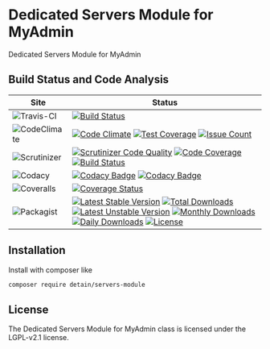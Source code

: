 # Dedicated Servers Module for MyAdmin

Dedicated Servers Module for MyAdmin

## Build Status and Code Analysis

Site          | Status
--------------|---------------------------
![Travis-CI](http://i.is.cc/storage/GYd75qN.png "Travis-CI")     | [![Build Status](https://travis-ci.org/detain/servers-module.svg?branch=master)](https://travis-ci.org/detain/servers-module)
![CodeClimate](http://i.is.cc/storage/GYlageh.png "CodeClimate")  | [![Code Climate](https://codeclimate.com/github/detain/servers-module/badges/gpa.svg)](https://codeclimate.com/github/detain/servers-module) [![Test Coverage](https://codeclimate.com/github/detain/servers-module/badges/coverage.svg)](https://codeclimate.com/github/detain/servers-module/coverage) [![Issue Count](https://codeclimate.com/github/detain/servers-module/badges/issue_count.svg)](https://codeclimate.com/github/detain/servers-module)
![Scrutinizer](http://i.is.cc/storage/GYeUnux.png "Scrutinizer")   | [![Scrutinizer Code Quality](https://scrutinizer-ci.com/g/myadmin-plugins/servers-module/badges/quality-score.png?b=master)](https://scrutinizer-ci.com/g/myadmin-plugins/servers-module/?branch=master) [![Code Coverage](https://scrutinizer-ci.com/g/myadmin-plugins/servers-module/badges/coverage.png?b=master)](https://scrutinizer-ci.com/g/myadmin-plugins/servers-module/?branch=master) [![Build Status](https://scrutinizer-ci.com/g/myadmin-plugins/servers-module/badges/build.png?b=master)](https://scrutinizer-ci.com/g/myadmin-plugins/servers-module/build-status/master)
![Codacy](http://i.is.cc/storage/GYi66Cx.png "Codacy")        | [![Codacy Badge](https://api.codacy.com/project/badge/Grade/226251fc068f4fd5b4b4ef9a40011d06)](https://www.codacy.com/app/detain/servers-module) [![Codacy Badge](https://api.codacy.com/project/badge/Coverage/25fa74eb74c947bf969602fcfe87e349)](https://www.codacy.com/app/detain/servers-module?utm_source=github.com&utm_medium=referral&utm_content=detain/servers-module&utm_campaign=Badge_Coverage)
![Coveralls](http://i.is.cc/storage/GYjNSim.png "Coveralls")    | [![Coverage Status](https://coveralls.io/repos/github/detain/db_abstraction/badge.svg?branch=master)](https://coveralls.io/github/detain/servers-module?branch=master)
![Packagist](http://i.is.cc/storage/GYacBEX.png "Packagist")     | [![Latest Stable Version](https://poser.pugx.org/detain/servers-module/version)](https://packagist.org/packages/detain/servers-module) [![Total Downloads](https://poser.pugx.org/detain/servers-module/downloads)](https://packagist.org/packages/detain/servers-module) [![Latest Unstable Version](https://poser.pugx.org/detain/servers-module/v/unstable)](//packagist.org/packages/detain/servers-module) [![Monthly Downloads](https://poser.pugx.org/detain/servers-module/d/monthly)](https://packagist.org/packages/detain/servers-module) [![Daily Downloads](https://poser.pugx.org/detain/servers-module/d/daily)](https://packagist.org/packages/detain/servers-module) [![License](https://poser.pugx.org/detain/servers-module/license)](https://packagist.org/packages/detain/servers-module)


## Installation

Install with composer like

```sh
composer require detain/servers-module
```

## License

The Dedicated Servers Module for MyAdmin class is licensed under the LGPL-v2.1 license.

